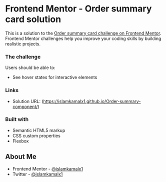 # Frontend Mentor - Order summary card solution

This is a solution to the [Order summary card challenge on Frontend Mentor](https://www.frontendmentor.io/challenges/order-summary-component-QlPmajDUj). Frontend Mentor challenges help you improve your coding skills by building realistic projects. 



### The challenge

Users should be able to:

- See hover states for interactive elements


### Links

- Solution URL: (https://islamkamalx1.github.io/Order-summary-component/)


### Built with

- Semantic HTML5 markup
- CSS custom properties
- Flexbox





## About Me

- Frontend Mentor - [@islamkamalx1](https://www.frontendmentor.io/profile/islamkamalx1)
- Twitter - [@islamkamalx1](https://www.twitter.com/islamkamalx1)
